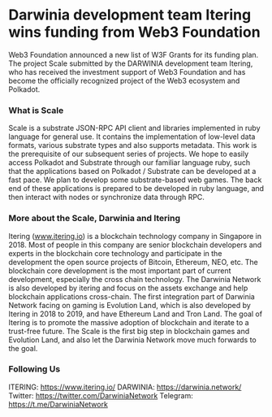 Darwinia development team Itering wins funding from Web3 Foundation
===
Web3 Foundation announced a new list of W3F Grants for its funding plan.  The project Scale submitted by the DARWINIA development team Itering, who has received the investment support of Web3 Foundation and has become the officially recognized project of the Web3 ecosystem and Polkadot.


### What is Scale
Scale is a substrate JSON-RPC API client and libraries implemented in ruby language for general use.  It contains the implementation of low-level data formats, various substrate types and also supports metadata.  This work is the prerequisite of our subsequent series of projects.  We hope to easily access Polkadot and Substrate through our familiar language ruby, such that the applications based on Polkadot / Substrate can be developed at a fast pace.  We plan to develop some substrate-based web games.  The back end of these applications is prepared to be developed in ruby language, and then interact with nodes or synchronize data through RPC.

### More about the Scale, Darwinia and Itering
Itering (www.itering.io) is a blockchain technology company in Singapore in 2018.  Most of people in this company are senior blockchain developers and experts in the blockchain core technology and participate in the development the open source projects of Bitcoin, Ethereum, NEO, etc.  The blockchain core development is the most important part of current development, especially the cross chain technology.  The Darwinia Network is also developed by itering and focus on the assets exchange and help blockchain applications cross-chain.  The first integration part of Darwinia Network facing on gaming is Evolution Land, which is also developed by Itering in 2018 to 2019, and have Ethereum Land and Tron Land.  The goal of Itering  is to promote the massive adoption of blockchain and iterate to a trust-free future.  The Scale is the first big step in blockchain games and Evolution Land, and also let the Darwinia Network move much forwards to the goal. 

### Following Us
ITERING: https://www.itering.io/
DARWINIA: https://darwinia.network/
Twitter: https://twitter.com/DarwiniaNetwork
Telegram: https://t.me/DarwiniaNetwork
